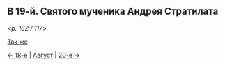 
## В 19-й. Святого мученика Андрея Стратилата

<*p. 182 / 117*>

[Так же](08_17_MES.ru.md)

[← 18-е](08_18_MES.ru.md) | [Август](README.md#19-й) | [20-е →](08_20_MES.ru.md)
